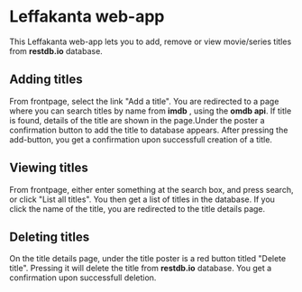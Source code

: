 # Leffakanta web-app
This Leffakanta web-app lets you to add, remove or view movie/series titles from **restdb.io** database.

## Adding titles
From frontpage, select the link "Add a title". You are redirected to a page where you can search titles by name from **imdb** , using the **omdb api**. If title is found, details of the title are shown in the page.Under the poster a confirmation button to add the title to database appears. After pressing the add-button, you get a confirmation upon successfull creation of a title.

## Viewing titles
From frontpage, either enter something at the search box, and press search, or click "List all titles". You then get a list of titles in the database. If you click the name of the title, you are redirected to the title details page.

## Deleting titles
On the title details page, under the title poster is a red button titled "Delete title". Pressing it will delete the title from **restdb.io** database. You get a confirmation upon successfull deletion.
